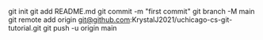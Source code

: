 git init
git add README.md
git commit -m "first commit"
git branch -M main
git remote add origin git@github.com:KrystalJ2021/uchicago-cs-git-tutorial.git
git push -u origin main
